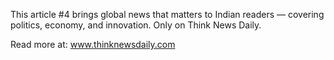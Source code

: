 This article #4 brings global news that matters to Indian readers — covering politics, economy, and innovation. Only on Think News Daily.

Read more at: www.thinknewsdaily.com